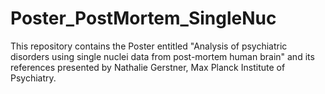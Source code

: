# Poster_PostMortem_SingleNuc

This repository contains the Poster entitled "Analysis of psychiatric disorders using single nuclei data from post-mortem human brain" and its references presented by Nathalie Gerstner, Max Planck Institute of Psychiatry. 
